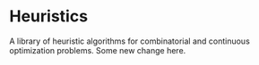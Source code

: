# Heuristics
A library of heuristic algorithms for combinatorial and continuous optimization problems.
Some new change here.

